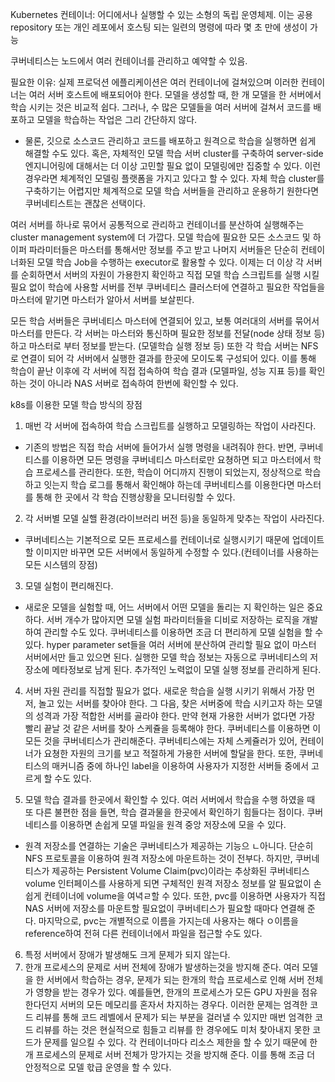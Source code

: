 Kubernetes
컨테이너: 어디에서나 실행할 수 있는 소형의 독립 운영체제.
이는 공용 repository 또는 개인 레포에서 호스팅 되는 일련의 명령에 따라 몇 초 만에 생성이 가능

쿠버네티스는 노드에서 여러 컨테이너를 관리하고 예약할 수 있음.

필요한 이유: 실제 프로덕션 에플리케이션은 여러 컨테이너에 걸쳐있으며 이러한 컨테이너는 여러 서버 호스트에 배포되어야 한다.
모델을 생성할 때, 한 개 모델을 한 서버에서 학습 시키는 것은 비교적 쉽다.
그러나, 수 많은 모델들을 여러 서버에 걸쳐서 코드를 배포하고 모델을 학습하는 작업은 그리 간단하지 않다.
- 물론, 깃으로 소스코드 관리하고 코드를 배포하고 원격으로 학습을 실행하면 쉽게 해결할 수도 있다.
혹은, 자체적인 모델 학습 서버 cluster를 구축하여 server-side 엔지니어링에 대해서는 더 이상 고민할 필요 없이 모델링에만 집중할 수 있다.
이런 경우라면 체계적인 모델링 플랫폼을 가지고 있다고 할 수 있다. 자체 학습 cluster를 구축하기는 어렵지만 체계적으로 모델 학습 서버들을 관리하고 운용하기 원한다면 쿠버네티스트는 괜찮은 선택이다.

 여러 서버를 하나로 묶어서 공통적으로 관리하고 컨테이너를 분산하여 실행해주는 cluster management system에 더 가깝다. 
모델 학습에 필요한 모든 소스코드 및 하이퍼 파라미터들은 마스터를 통해서만 정보를 주고 받고 나머지 서버들은 단순히 컨테이너화된 모델 학습 Job을 수행하는 executor로 활용할 수 있다.
이제는 더 이상 각 서버를 순회하면서 서버의 자원이 가용한지 확인하고 직접 모델 학습 스크립트를 실행 시킬 필요 없이 학습에 사용할 서버를 전부 쿠버네티스 클러스터에 연결하고 필요한 작업들을 마스터에 맡기면 마스터가 알아서 서버를 보살핀다.

모든 학습 서버들은 쿠버네티스 마스터에 연결되어 있고, 보통 여러대의 서버를 묶어서 마스터를 만든다.
각 서버는 마스터와 통신하며 필요한 정보를 전달(node 상태 정보 등)하고 마스터로 부터 정보를 받는다. (모델학습 실행 정보 등) 또한 각 학습 서버는 NFS로 연결이 되어 각 서버에서 실행한 결과를 한곳에 모이도록 구성되어 있다. 이를 통해 학습이 끝난 이후에 각 서버에 직접 접속하여 학습 결과 (모델파일, 성능 지표 등)를 확인하는 것이 아니라 NAS 서버로 접속하여 한번에 확인할 수 있다.

k8s를 이용한 모델 학습 방식의 장점
1. 매번 각 서버에 접속하여 학습 스크립트를 실행하고 모델링하는 작업이 사라진다.
- 기존의 방법은 직접 학습 서버에 들어가서 실행 명령을 내려줘야 한다. 반면, 쿠버네티스를 이용하면 모든 명령을 쿠버네티스 마스터로만 요쳥하면 되고 마스터에서 학습 프로세스를 관리한다. 또한, 학습이 어디까지 진행이 되었는지, 정상적으로 학습하고 잇는지 학습 로그를 통해서 확인해야 하는데 쿠버네티스를 이용한다면 마스터를 통해 한 곳에서 각 학습 진행상황을 모니터링할 수 있다.

2. 각 서버별 모델 실핼 환경(라이브러리 버전 등)을 동일하게 맞추는 작업이 사라진다.
- 쿠버네티스는 기본적으로 모든 프로세스를 컨테이너로 실행시키기 때문에 업데이트할 이미지만 바꾸면 모든 서버에서 동일하게 수정할 수 있다.(컨테이너를 사용하는 모든 시스템의 장점)

3. 모델 실험이 편리해진다.
- 새로운 모델을 실험할 때, 어느 서버에서 어떤 모델을 돌리는 지 확인하는 일은 중요하다. 서버 개수가 많아지면 모델 실험 파라미터들을 디비로 저장하는 로직을 개발하여 관리할 수도 있다. 쿠버네티스를 이용하면 조금 더 편리하게 모델 실험을 할 수 있다. hyper parameter set들을 여러 서버에 분산하여 관리할 필요 없이 마스터 서버에서만 들고 있으면 된다. 실행한 모델 학습 정보는 자동으로 쿠버네티스의 저장소에 메타정보로 남게 된다. 추가적인 노력없이 모델 실행 정보를 관리하게 된다.

4. 서버 자원 관리를 직접할 필요가 없다.
새로운 학습을 실행 시키기 위해서 가장 먼저, 놀고 있는 서버를 찾아야 한다. 그 다음, 찾은 서버중에 학습 시키고자 하는 모델의 성격과 가장 적합한 서버를 골라야 한다. 만약 현재 가용한 서버가 없다면 가장 빨리 끝날 것 같은 서버를 찾아 스케쥴을 등록해야 한다. 쿠버네티스를 이용하면 이 모든 것을 쿠버네티스가 관리해준다. 쿠버네티스에는 자체 스케쥴러가 있어, 컨테이너가 요쳥한 자원의 크기를 보고 적절하게 가용한 서버에 할달을 한다. 또한, 쿠버네티스의 매커니즘 중에 하나인 label을 이용하여 사용자가 지정한 서버들 중에서 고르게 할 수도 있다. 

5. 모델 학습 결과를 한곳에서 확인할 수 있다.
여러 서버에서 학습을 수행 하였을 때 또 다른 불편한 점을 들면, 학습 결과물을 한곳에서 확인하기 힘들다는 점이다. 쿠버네티스를 이용하면 손쉽게 모델 파일을 원격 중앙 저장소에 모을 수 있다. 
* 원격 저장소를 연결하는 기술은 쿠버네티스가 제공하는 기능으 ㄴ아니다.
단순히 NFS 프로토콜을 이용하여 원격 저장소에 마운트하는 것이 전부다. 하지만, 쿠버네티스가 제공하는 Persistent Volume Claim(pvc)이라는 추상화된 쿠버네티스 volume 인터페이스를 사용하게 되면 구체적인 원격 저장소 정보를 알 필요없이 손쉽게 컨테이너에 volume을 여녁ㄹ할 수 있다. 또한, pvc를 이용하면 사용자가 직접 NAS 서버에 저장소를 마운트할 필요없이 쿠버네티스가 필요할 때마다 연결해 준다. 마지막으로, pvc는 개별적으로 이름을 가지는데 사용자는 해다 ㅇ이름을 reference하여 전혀 다른 컨테이너에서 파일을 접근할 수도 있다.

6. 특정 서버에서 장애가 발생해도 크게 문제가 되지 않는다.
7. 한개 프로세스의 문제로 서버 전체에 장애가 발생하는것을 방지해 준다.
여러 모델을 한 서버에서 학습하는 경우, 문제가 되는 한개의 학습 프로세스로 인해 서버 전체가 영향을 받는 경우가 있다. 예를들면, 한개의 프로세스가 모든 GPU 자원을 점유한다던지 서버의 모든 메모리를 혼자서 차지하는 경우다. 이러한 문제는 엄격한 코드 리뷰를 통해 코드 레벨에서 문제가 되는 부분을 걸러낼 수 있지만 매번 엄격한 코드 리뷰를 하는 것은 현실적으로 힘들고 리뷰를 한 경우에도 미처 찾아내지 못한 코드가 문제를 일으킬 수 있다. 각 컨테이너마다 리소스 제한을 할 수 있기 때문에 한개 프로세스의 문제로 서버 전체가 망가지는 것을 방지해 준다. 이를 통해 조금 더 안정적으로 모델 핛급 운영을 할 수 있다.